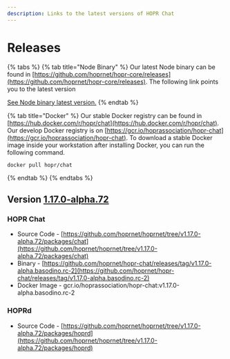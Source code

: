 ```yaml
---
description: Links to the latest versions of HOPR Chat
---
```


# Releases

{% tabs %}
{% tab title="Node Binary" %}
Our latest Node binary can be found in [https://github.com/hoprnet/hopr-core/releases](https://github.com/hoprnet/hopr-core/releases). The following link points you to the latest version

[See Node binary latest version.](https://github.com/hoprnet/hopr-core/releases/tag/1.1.4-dev.64c3c2b)
{% endtab %}

{% tab title="Docker" %}
Our stable Docker registry can be found in [https://hub.docker.com/r/hopr/chat](https://hub.docker.com/r/hopr/chat). Our develop Docker registry is on [https://gcr.io/hoprassociation/hopr-chat](https://gcr.io/hoprassociation/hopr-chat). To download a stable Docker image inside your workstation after installing Docker, you can run the following command.

```text
docker pull hopr/chat
```

{% endtab %}
{% endtabs %}

## Version [1.17.0-alpha.72](https://github.com/hoprnet/hoprnet/tree/v1.17.0-alpha.72)

### HOPR Chat

- Source Code - [https://github.com/hoprnet/hoprnet/tree/v1.17.0-alpha.72/packages/chat](https://github.com/hoprnet/hoprnet/tree/v1.17.0-alpha.72/packages/chat)
- Binary - [https://github.com/hoprnet/hopr-chat/releases/tag/v1.17.0-alpha.basodino.rc-2](https://github.com/hoprnet/hopr-chat/releases/tag/v1.17.0-alpha.basodino.rc-2)
- Docker Image - gcr.io/hoprassociation/hopr-chat:v1.17.0-alpha.basodino.rc-2

### HOPRd

- Source Code - [https://github.com/hoprnet/hoprnet/tree/v1.17.0-alpha.72/packages/hoprd](https://github.com/hoprnet/hoprnet/tree/v1.17.0-alpha.72/packages/hoprd)
